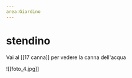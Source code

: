 ```yaml
---
area:Giardino
---
```

# stendino

Vai al [[17 canna]] per vedere la canna dell'acqua

![[foto_4.jpg]]